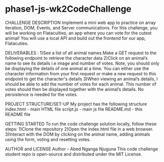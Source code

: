 # phase1-js-wk2CodeChallenge
CHALLENGE DESCRIPTION
Implement a mini web app to practice on array iteration, DOM, Events, and Server communications.
For this challenge, you will be working on Flataculties, an app where you can vote for the cutest animal! You will use a local API and build out the frontend for our app, Flatacuties.

DELIVERABLES :
1)See a list of all animal names.Make a GET request to the following endpoint to retrieve   the character data
2)Click on an animal’s name to see its details i.e image and number of votes. Note, you should only be displaying the details of one animal at a time. You can either use the character information from your first request or make a new request to this endpoint to get the character's details 
3)When viewing an animal’s details, I should be able to add the number of votes for each animal. This number of votes should then be displayed together with the animal’s details. No persistence is needed for the votes.



PROJECT STRUCTURE/SET-UP
My project has the following structure
index.html - main HTML file
script.js - main js file
README.md - this README file

GETTING STARTED
To run the code challenge solution locally, follow these steps:
1)Clone the repository
2)Open the index.html file in a web browser.
3)Interact with the DOM  by clicking on the animal name, adding animals using the form, voting and resetting votes.

AUTHOR and LICENSE
Author - Abed Nganga Njuguna
This code challenge student repo is open-source and distributed under the MIT License.
